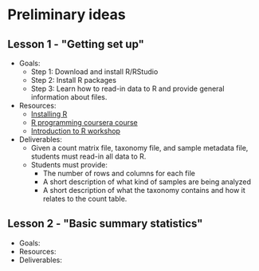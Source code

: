 # Preliminary ideas

## Lesson 1 - "Getting set up"
* Goals:
  * Step 1: Download and install R/RStudio
  * Step 2: Install R packages
  * Step 3: Learn how to read-in data to R and provide general information about files.
* Resources:
  * [Installing R](https://www.datacamp.com/community/tutorials/installing-R-windows-mac-ubuntu)
  * [R programming coursera course](https://www.coursera.org/learn/r-programming)
  * [Introduction to R workshop](https://bioinformatics.ca/workshops/2018-introduction-to-R/)
* Deliverables:
  * Given a count matrix file, taxonomy file, and sample metadata file, students must read-in all data to R.
  * Students must provide:
    * The number of rows and columns for each file
    * A short description of what kind of samples are being analyzed
    * A short description of what the taxonomy contains and how it relates to the count table.

## Lesson 2 - "Basic summary statistics"
* Goals:
* Resources:
* Deliverables:
